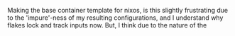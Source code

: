 
Making the base container template for nixos, is this slightly frustrating due to the 'impure'-ness of my resulting configurations, and I understand why flakes lock and track inputs now. But, I think due to the nature of the 